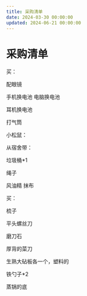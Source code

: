 ```yaml
---
title: 采购清单
date: 2024-03-30 00:00:00
updated: 2024-06-21 00:00:00
---
```


# 采购清单

买：

配眼镜

手机换电池
电脑换电池

耳机换电池

打气筒

小松鼠：

从宿舍带：

垃圾桶*1

绳子

风油精
抹布

买：

梳子

平头螺丝刀

磨刀石

厚背的菜刀

生熟大砧板各一个，塑料的

铁勺子*2

蒸锅的底

